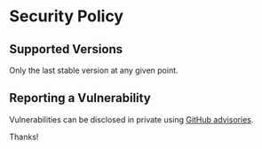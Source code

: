 # Security Policy

## Supported Versions

Only the last stable version at any given point.

## Reporting a Vulnerability

Vulnerabilities can be disclosed in private using
[GitHub advisories](https://github.com/bketelsen//security).

Thanks!
